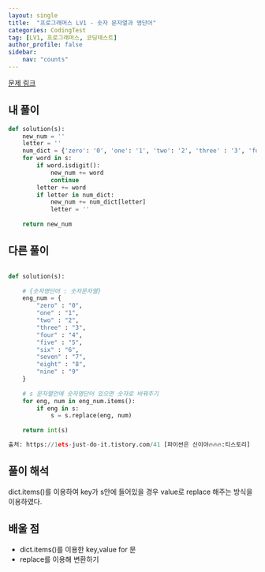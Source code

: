```yaml
---
layout: single
title:  "프로그래머스 LV1 - 숫자 문자열과 영단어"
categories: CodingTest
tag: [LV1, 프로그래머스, 코딩테스트]
author_profile: false
sidebar: 
    nav: "counts"
---
```


[문제 링크](https://school.programmers.co.kr/learn/courses/30/lessons/81301)

## 내 풀이
```python
def solution(s):
    new_num = ''
    letter = ''
    num_dict = {'zero': '0', 'one': '1', 'two': '2', 'three' : '3', 'four': '4', 'five': '5', 'six': '6', 'seven': '7', 'eight': '8', 'nine': '9'}
    for word in s:
        if word.isdigit():
            new_num += word
            continue
        letter += word
        if letter in num_dict:
            new_num += num_dict[letter]
            letter = ''
        
    return new_num
```

## 다른 풀이
```python

def solution(s):
    
    # {숫자영단어 : 숫자문자열}
    eng_num = {
        "zero" : "0",
        "one" : "1",
        "two" : "2",
        "three" : "3",
        "four" : "4",
        "five" : "5",
        "six" : "6",
        "seven" : "7",
        "eight" : "8",
        "nine" : "9"
    }
    
    # s 문자열안에 숫자영단어 있으면 숫자로 바꿔주기
    for eng, num in eng_num.items():
        if eng in s:
            s = s.replace(eng, num)
    
    return int(s)

출처: https://1ets-just-do-it.tistory.com/41 [파이썬은 신이야🔥🔥🔥:티스토리]
```

## 풀이 해석
dict.items()를 이용하여 key가 s안에 들어있을 경우
value로 replace 해주는 방식을 이용하였다.

## 배울 점
- dict.items()를 이용한 key,value for 문
- replace를 이용해 변환하기